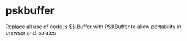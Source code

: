 # pskbuffer

Replace all use of node.js $$.Buffer with PSKBuffer to allow portability in browser and isolates
